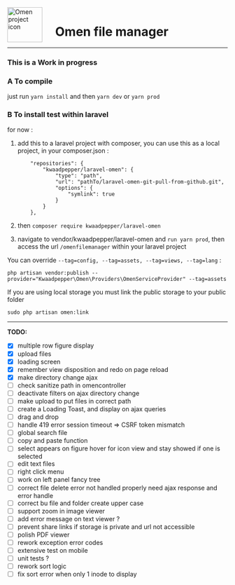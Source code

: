 <img align="left" width="80" height="80" src="https://user-images.githubusercontent.com/6019313/82305874-8ad0d800-99be-11ea-8655-6d3ab5deb43f.png" alt="Omen project icon">

# &nbsp;&nbsp;&nbsp; Omen file manager

---

### **This is a Work in progress**

### A To compile

just run `yarn install` and then `yarn dev` or `yarn prod`

### B To install test within laravel

for now :

1.  add this to a laravel project with composer,
    you can use this as a local project, in your composer.json :

            "repositories": {
                "kwaadpepper/laravel-omen": {
                    "type": "path",
                    "url": "pathTo/laravel-omen-git-pull-from-github.git",
                    "options": {
                        "symlink": true
                    }
                }
            },

2.  then `composer require kwaadpepper/laravel-omen`

3.  navigate to vendor/kwaadpepper/laravel-omen and `run yarn prod`,
    then access the url `/omenfilemanager` within your laravel project

You can override `--tag=config, --tag=assets, --tag=views, --tag=lang` :

    php artisan vendor:publish --provider="Kwaadpepper\Omen\Providers\OmenServiceProvider" --tag=assets

If you are using local storage you must link the public storage to your public folder

    sudo php artisan omen:link

---

**TODO:**

-   [x] multiple row figure display
-   [x] upload files
-   [x] loading screen
-   [x] remember view disposition and redo on page reload
-   [x] make directory change ajax
-   [ ] check sanitize path in omencontroller
-   [ ] deactivate filters on ajax directory change
-   [ ] make upload to put files in correct path
-   [ ] create a Loading Toast, and display on ajax queries
-   [ ] drag and drop
-   [ ] handle 419 error session timeout => CSRF token mismatch
-   [ ] global search file
-   [ ] copy and paste function
-   [ ] select appears on figure hover for icon view and stay showed if one is selected
-   [ ] edit text files
-   [ ] right click menu
-   [ ] work on left panel fancy tree
-   [ ] correct file delete error not handled properly need ajax response and error handle
-   [ ] correct bu file and folder create upper case
-   [ ] support zoom in image viewer
-   [ ] add error message on text viewer ?
-   [ ] prevent share links if storage is private and url not accessible
-   [ ] polish PDF viewer
-   [ ] rework exception error codes
-   [ ] extensive test on mobile
-   [ ] unit tests ?
-   [ ] rework sort logic
-   [ ] fix sort error when only 1 inode to display

